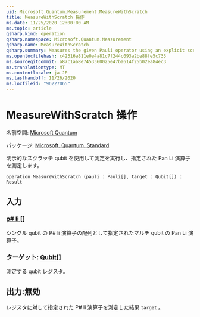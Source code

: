 ```yaml
---
uid: Microsoft.Quantum.Measurement.MeasureWithScratch
title: MeasureWithScratch 操作
ms.date: 11/25/2020 12:00:00 AM
ms.topic: article
qsharp.kind: operation
qsharp.namespace: Microsoft.Quantum.Measurement
qsharp.name: MeasureWithScratch
qsharp.summary: Measures the given Pauli operator using an explicit scratch qubit to perform the measurement.
ms.openlocfilehash: c42316a811e0e4a81c7f244c093a2be88fe5c733
ms.sourcegitcommit: a87c1aa8e7453360025e47ba614f25b02ea84ec3
ms.translationtype: MT
ms.contentlocale: ja-JP
ms.lasthandoff: 11/26/2020
ms.locfileid: "96227065"
---
```

# <a name="measurewithscratch-operation"></a>MeasureWithScratch 操作

名前空間: [Microsoft Quantum](xref:Microsoft.Quantum.Measurement)

パッケージ: [Microsoft. Quantum. Standard](https://nuget.org/packages/Microsoft.Quantum.Standard)


明示的なスクラッチ qubit を使用して測定を実行し、指定された Pan Li 演算子を測定します。

```qsharp
operation MeasureWithScratch (pauli : Pauli[], target : Qubit[]) : Result
```


## <a name="input"></a>入力

### <a name="pauli--pauli"></a>[p# li []](xref:microsoft.quantum.lang-ref.pauli)

シングル qubit の P# li 演算子の配列として指定されたマルチ qubit の Pan Li 演算子。


### <a name="target--qubit"></a>ターゲット: [Qubit](xref:microsoft.quantum.lang-ref.qubit)[]

測定する qubit レジスタ。



## <a name="output--__invalidresult__"></a>出力:__無効 <Result>__

レジスタに対して指定された P# li 演算子を測定した結果 `target` 。